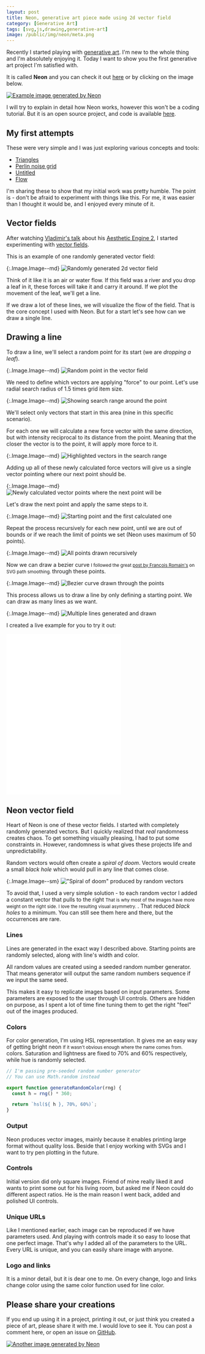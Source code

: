 ```yaml
---
layout: post
title: Neon, generative art piece made using 2d vector field
category: [Generative Art]
tags: [svg,js,drawing,generative-art]
image: /public/img/neon/meta.png
---
```


Recently I started playing with [generative art](https://en.wikipedia.org/wiki/Generative_art). I'm new to the whole thing and I'm absolutely enjoying it. Today I want to show you the first generative art project I'm satisfied with.

It is called **Neon** and you can check it out [here](https://neon.muffinman.io//) or by clicking on the image below.

[![Example image generated by Neon](/public/img/neon/example.png)](https://neon.muffinman.io//#/false/14/8/60/70/200/5/r4rquxotz3q/ouihz7hmsic/0z5d8xa8yrd)

I will try to explain in detail how Neon works, however this won't be a coding tutorial. But it is an open source project, and code is available [here](https://github.com/Stanko/neon).

<!--more-->

## My first attempts

These were very simple and I was just exploring various concepts and tools:

* [Triangles](https://codepen.io/stanko/pen/XWJeBqQ)
* [Perlin noise grid](https://codepen.io/stanko/pen/XWJVdBg)
* [Untitled](https://codepen.io/stanko/pen/rNavXvv)
* [Flow](https://codepen.io/stanko/pen/dyPaZMq)

I'm sharing these to show that my initial work was pretty humble. The point is - don't be afraid to experiment with things like this. For me, it was easier than I thought it would be, and I enjoyed every minute of it.

## Vector fields

After watching [Vladimir's talk](https://www.youtube.com/watch?v=NAil0DzclFA) about his [Aesthetic Engine 2](http://brutalism.rs/project/aesthetic-engine-2/), I started experimenting with [vector fields](https://en.wikipedia.org/wiki/Vector_field).

This is an example of one randomly generated vector field:

{:.Image.Image--md}
![Randomly generated 2d vector field](/public/img/neon/00.png)

Think of it like it is an air or water flow. If this field was a river and you drop a leaf in it, these forces will take it and carry it around. If we plot the movement of the leaf, we'll get a line.

If we draw a lot of these lines, we will visualize the flow of the field. That is the core concept I used with Neon. But for a start let's see how can we draw a single line.

## Drawing a line

To draw a line, we'll select a random point for its start (we are *dropping a leaf*).

{:.Image.Image--md}
![Random point in the vector field](/public/img/neon/10.png)

We need to define which vectors are applying "force" to our point. Let's use radial search radius of 1.5 times grid item size.

{:.Image.Image--md}
![Showing search range around the point](/public/img/neon/11.png)

We'll select only vectors that start in this area (nine in this specific scenario).

For each one we will calculate a new force vector with the same direction, but with intensity reciprocal to its distance from the point. Meaning that the closer the vector is to the point, it will apply more force to it.

{:.Image.Image--md}
![Highlighted vectors in the search range](/public/img/neon/12.png)

Adding up all of these newly calculated force vectors will give us a single vector pointing where our next point should be.

{:.Image.Image--md}
![Newly calculated vector points where the next point will be](/public/img/neon/13.png)

Let's draw the next point and apply the same steps to it.

{:.Image.Image--md}
![Starting point and the first calculated one](/public/img/neon/20.png)

Repeat the process recursively for each new point, until we are out of bounds or if we reach the limit of points we set (Neon uses maximum of 50 points).

{:.Image.Image--md}
![All points drawn recursively](/public/img/neon/30.png)

Now we can draw a
<label class="SideNote-trigger">
bezier curve
</label>
<small class="SideNote">
I followed the great [post by François Romain's](https://medium.com/@francoisromain/smooth-a-svg-path-with-cubic-bezier-curves-e37b49d46c74) on SVG path smoothing.
</small>
through these points.

{:.Image.Image--md}
![Bezier curve drawn through the points](/public/img/neon/40.png)

This process allows us to draw a line by only defining a starting point. We can draw as many lines as we want.

{:.Image.Image--md}
![Multiple lines generated and drawn](/public/img/neon/50.png)

I created a live example for you to try it out:

<iframe
height='420px'
scrolling='no'
src='//codepen.io/stanko/embed/preview/rNavBvN/?height=500&theme-id=light&default-tab=result' frameborder='no'
allowtransparency='true'
allowfullscreen='true'>
See the Pen <a href='http://codepen.io/stanko/pen/rNavBvN/'>2d vector field</a> by Stanko (<a href='http://codepen.io/stanko'>@stanko</a>) on <a href='http://codepen.io'>CodePen</a>.
</iframe>


## Neon vector field

Heart of Neon is one of these vector fields. I started with completely randomly generated vectors.
But I quickly realized that *real* randomness creates chaos. To get something visually pleasing, I had to put some constraints in. However, randomness is what gives these projects life and unpredictability.

Random vectors would often create a *spiral of doom*. Vectors would create a small *black hole* which would pull in any line that comes close.

{:.Image.Image--sm}
!["Spiral of doom" produced by random vectors](/public/img/neon/spiral-of-doom.png)

To avoid that, I used a very simple solution - to each random vector I added a constant vector that
<label class="SideNote-trigger">pulls to the right</label>
<small class="SideNote">
That is why most of the images have more weight on the right side. I love the resulting visual asymmetry.
</small>
. That reduced *black holes* to a minimum. You can still see them here and there, but the occurrences are rare.

### Lines

Lines are generated in the exact way I described above. Starting points are randomly selected, along with line's width and color.

All random values are created using a seeded random number generator. That means generator will output the same random numbers sequence if we input the same seed.

This makes it easy to replicate images based on input parameters. Some parameters are exposed to the user through UI controls. Others are hidden on purpose, as I spent a lot of time fine tuning them to get the right "feel" out of the images produced.

### Colors

For color generation, I'm using HSL representation. It gives me an easy way of getting bright
<label class="SideNote-trigger">neon</label>
<small class="SideNote">
If it wasn't obvious enough where the name comes from.
</small>
colors. Saturation and lightness are fixed to 70% and 60% respectively, while hue is randomly selected.

```js
// I'm passing pre-seeded random number generator
// You can use Math.random instead

export function generateRandomColor(rng) {
  const h = rng() * 360;

  return `hsl(${ h }, 70%, 60%)`;
}
```

### Output

Neon produces vector images, mainly because it enables printing large format without quality loss. Beside that I enjoy working with SVGs and I want to try pen plotting in the future.

### Controls

Initial version did only square images. Friend of mine really liked it and wants to print some out for his living room, but asked me if Neon could do different aspect ratios. He is the main reason I went back, added and polished UI controls.

### Unique URLs

Like I mentioned earlier, each image can be reproduced if we have parameters used. And playing with controls made it so easy to loose that one perfect image. That's why I added all of the parameters to the URL. Every URL is unique, and you can easily share image with anyone.

### Logo and links

It is a minor detail, but it is dear one to me. On every change, logo and links change color using the same color function used for line color.

## Please share your creations

If you end up using it in a project, printing it out, or just think you created a piece of art, please share it with me. I would love to see it. You can post a comment here, or open an issue on [GitHub](https://github.com/Stanko/neon).

[![Another image generated by Neon](/public/img/neon/example2.png)](https://neon.muffinman.io//#/false/15/6/60/55/140/5/2aybxq8tmqv/crdmt2f7nn8/i5g7i80cigf)

